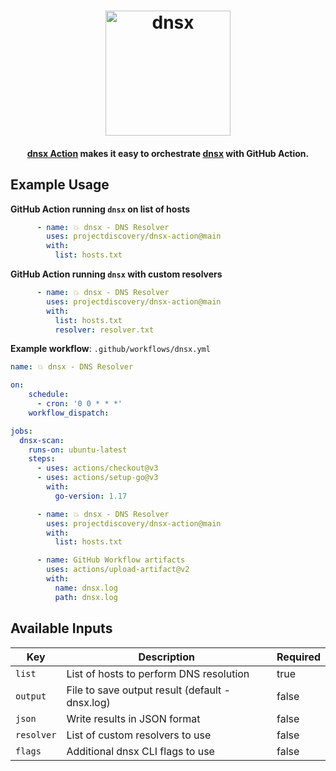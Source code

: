 <h1 align="center">
  <img src="https://github.com/projectdiscovery/dnsx/blob/master/static/dnsx-logo.png" alt="dnsx" width="200px">
  <br>
</h1>

<h4 align="center"><a href="https://github.com/projectdiscovery/dnsx-action">dnsx Action</a> makes it easy to orchestrate <a href="https://github.com/projectdiscovery/dnsx">dnsx</a> with GitHub Action.</h4>



Example Usage
-----

**GitHub Action running `dnsx` on list of hosts**

```yaml
      - name: 💥 dnsx - DNS Resolver
        uses: projectdiscovery/dnsx-action@main
        with:
          list: hosts.txt
```

**GitHub Action running `dnsx` with custom resolvers**

```yaml
      - name: 💥 dnsx - DNS Resolver
        uses: projectdiscovery/dnsx-action@main
        with:
          list: hosts.txt
          resolver: resolver.txt
```

**Example workflow**: `.github/workflows/dnsx.yml`


```yaml
name: 💥 dnsx - DNS Resolver

on:
    schedule:
      - cron: '0 0 * * *'
    workflow_dispatch:

jobs:
  dnsx-scan:
    runs-on: ubuntu-latest
    steps:
      - uses: actions/checkout@v3
      - uses: actions/setup-go@v3
        with:
          go-version: 1.17

      - name: 💥 dnsx - DNS Resolver
        uses: projectdiscovery/dnsx-action@main
        with:
          list: hosts.txt

      - name: GitHub Workflow artifacts
        uses: actions/upload-artifact@v2
        with:
          name: dnsx.log
          path: dnsx.log
```


Available Inputs
------

| Key        | Description                                     | Required |
|------------|-------------------------------------------------|----------|
| `list`     | List of hosts to perform DNS resolution         | true     |
| `output`   | File to save output result (default - dnsx.log) | false    |
| `json`     | Write results in JSON format                    | false    |
| `resolver` | List of custom resolvers to use                 | false    |
| `flags`    | Additional dnsx CLI flags to use                | false    |
